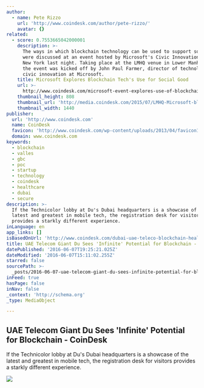 ```yaml
---
author:
  - name: Pete Rizzo
    url: 'http://www.coindesk.com/author/pete-rizzo/'
    avatar: {}
related:
  - score: 0.7553665042000001
    description: >-
      The ways in which blockchain technology can be used to support social good
      were discussed at an event hosted by Microsoft's Civic Innovation team in
      New York last night. Taking place at the LMHQ venue in Lower Manhattan,
      the event was kicked off by John Paul Farmer, director of technology and
      civic innovation at Microsoft.
    title: Microsoft Explores Blockchain Tech's Use for Social Good
    url: >-
      http://www.coindesk.com/microsoft-event-explores-use-of-blockchain-tech-for-social-good-2/
    thumbnail_height: 808
    thumbnail_url: 'http://media.coindesk.com/2015/07/LMHQ-Microsoft-blockchain-discussion.png'
    thumbnail_width: 1440
publisher:
  url: 'http://www.coindesk.com'
  name: CoinDesk
  favicon: 'http://www.coindesk.com/wp-content/uploads/2013/04/favicon1.ico?4d1c37'
  domain: www.coindesk.com
keywords:
  - blockchain
  - valles
  - gbc
  - poc
  - startup
  - technology
  - coindesk
  - healthcare
  - dubai
  - secure
description: >-
  If the Technicolor lobby at Du's Dubai headquarters is a showcase of the
  latest and greatest in mobile tech, the registration desk for visitors
  provides a starkly different experience.
inLanguage: en
app_links: []
isBasedOnUrl: 'http://www.coindesk.com/dubai-uae-teleco-blockchain-healthcare/'
title: UAE Telecom Giant Du Sees 'Infinite' Potential for Blockchain - CoinDesk
datePublished: '2016-06-07T19:25:21.025Z'
dateModified: '2016-06-07T15:11:02.255Z'
starred: false
sourcePath: >-
  _posts/2016-06-07-uae-telecom-giant-du-sees-infinite-potential-for-blockchai.md
inFeed: true
hasPage: false
inNav: false
_context: 'http://schema.org'
_type: MediaObject

---
```

<article style=""><h1>UAE Telecom Giant Du Sees 'Infinite' Potential for Blockchain - CoinDesk</h1><p>If the Technicolor lobby at Du's Dubai headquarters is a showcase of the latest and greatest in mobile tech, the registration desk for visitors provides a starkly different experience.</p><img src="http://media.coindesk.com/2016/06/Screen-Shot-2016-06-06-at-11.39.39-AM-e1465227658404.png" /></article>